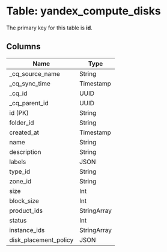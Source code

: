 # Table: yandex_compute_disks



The primary key for this table is **id**.



## Columns
| Name          | Type          |
| ------------- | ------------- |
|_cq_source_name|String|
|_cq_sync_time|Timestamp|
|_cq_id|UUID|
|_cq_parent_id|UUID|
|id (PK)|String|
|folder_id|String|
|created_at|Timestamp|
|name|String|
|description|String|
|labels|JSON|
|type_id|String|
|zone_id|String|
|size|Int|
|block_size|Int|
|product_ids|StringArray|
|status|Int|
|instance_ids|StringArray|
|disk_placement_policy|JSON|